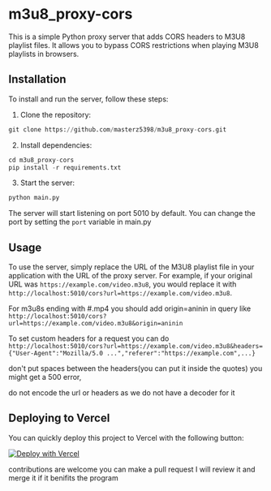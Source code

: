 # m3u8_proxy-cors

This is a simple Python proxy server that adds CORS headers to M3U8 playlist files. It allows you to bypass CORS restrictions when playing M3U8 playlists in browsers.

## Installation

To install and run the server, follow these steps:

1. Clone the repository:

```py
git clone https://github.com/masterz5398/m3u8_proxy-cors.git
```

2. Install dependencies:
    
```py
cd m3u8_proxy-cors
pip install -r requirements.txt
```
3. Start the server:
```py
python main.py
```

The server will start listening on port 5010 by default. You can change the port by setting the `port` variable in main.py

## Usage

To use the server, simply replace the URL of the M3U8 playlist file in your application with the URL of the proxy server. For example, if your original URL was `https://example.com/video.m3u8`, you would replace it with `http://localhost:5010/cors?url=https://example.com/video.m3u8`.

For m3u8s ending with #.mp4 you should add origin=aninin in query like ```http://localhost:5010/cors?url=https://example.com/video.m3u8&origin=aninin```


To set custom headers for a request you can do ```http://localhost:5010/cors?url=https://example.com/video.m3u8&headers={"User-Agent":"Mozilla/5.0 ...","referer":"https://example.com",...}```

don't put spaces between the headers(you can put it inside the quotes) you might get a 500 error, 

do not encode the url or headers as we do not have a decoder for it

## Deploying to Vercel
You can quickly deploy this project to Vercel with the following button:

[![Deploy with Vercel](https://vercel.com/button)](https://vercel.com/new/clone?repository-url=https%3A%2F%2Fgithub.com%2Fmasterz5398%2Fm3u8_proxy-cors&project-name=m3u8-proxy-cors&repository-name=m3u8-proxy-cors)


contributions are welcome you can make a pull request I will review it and merge it if it benifits the program
